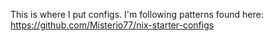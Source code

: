 This is where I put configs.  I'm following patterns found here: https://github.com/Misterio77/nix-starter-configs 
